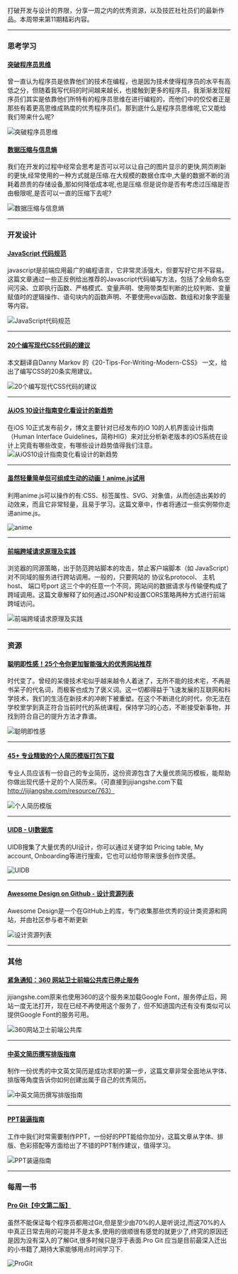 打破开发与设计的界限，分享一周之内的优秀资源，以及技匠社社员们的最新作品。本周带来第11期精彩内容。

---
### 思考学习 

#### [突破程序员思维](http://www.jianshu.com/p/15f7a5d90d4d)
曾一直认为程序员是依靠他们的技术在编程，也是因为技术使得程序员的水平有高低之分，但随着我写代码的时间越来越长，也接触到更多的程序员，我渐渐发现程序员们其实是依靠他们所特有的程序员思维在进行编程的，而他们中的佼佼者正是那些有着更高思维成熟度的优秀程序员们。那到底什么是程序员思维呢,它又能给我们带来什么呢?

![突破程序员思维][1]

#### [数据压缩与信息熵](http://www.ruanyifeng.com/blog/2014/09/information-entropy.html)
我们在开发的过程中经常会思考是否可以可以让自己的图片显示的更快,网页刷新的更快,经常使用的一种方式就是压缩.在大规模的数据仓库中,大量的数据不断的消耗着昂贵的存储设备,那如何降低成本呢,也是压缩.但是说你是否有考虑过压缩是否由极限呢,是否可以一直的压缩下去呢?

![数据压缩与信息熵][15]

---
### 开发设计

#### [JavaScript 代码规范](https://segmentfault.com/a/1190000006835021)
javascript是前端应用最广的编程语言，它非常灵活强大，但要写好它并不容易。这篇文章通过一些正反例给出推荐的Javascript代码编写方法，包括了全局命名空间污染、立即执行函数、严格模式、变量声明、使用带类型判断的比较判断、变量赋值时的逻辑操作、语句块内的函数声明、不要使用eval函数、数组和对象字面量等内容。

![JavaScript代码规范][2]

---
#### [20个编写现代CSS代码的建议](https://segmentfault.com/a/1190000006834519)
本文翻译自Danny Markov 的《20-Tips-For-Writing-Modern-CSS》 一文，给出了编写CSS的20条实用建议。

![20个编写现代CSS代码的建议][3]

---
#### [从iOS 10设计指南变化看设计的新趋势](https://isux.tencent.com/ios-10-design-trends.html)
在iOS 10正式发布前夕，博文主要针对已经发布的iO 10的人机界面设计指南（Human Interface Guidelines，简称HIG）来对比分析新老版本的iOS系统在设计上究竟有哪些改变，有哪些设计趋势值得我们注意。
![从iOS10设计指南变化看设计的新趋势][13]


---
#### [虽然轻量简单但可组成生动的动画！anime.js试用](http://yrq110.me/2016/09/02/try-anime-js/)
利用anime.js可以操作的有:CSS、标签属性、SVG、对象值，从而创造出美妙的动效来，而且它非常轻量，且易于学习。这篇文章中，作者将通过一些实例带你走进anime.js。

![anime][4]


---
#### [前端跨域请求原理及实践](http://tingandpeng.com/2016/09/05/%E5%89%8D%E7%AB%AF%E8%B7%A8%E5%9F%9F%E8%AF%B7%E6%B1%82%E5%8E%9F%E7%90%86%E5%8F%8A%E5%AE%9E%E8%B7%B5/)
浏览器的同源策略，出于防范跨站脚本的攻击，禁止客户端脚本（如 JavaScript）对不同域的服务进行跨站调用。一般的，只要网站的 协议名protocol、 主机host、 端口号port 这三个中的任意一个不同，网站间的数据请求与传输便构成了跨域调用。这篇文章解释了如何通过JSONP和设置CORS策略两种方式进行前端跨域访问。

![前端跨域请求原理及实践][5]


---
### 资源

#### [聪明即性感！25个令你更加智能强大的优秀网站推荐](http://www.uisdc.com/websites-to-make-you-smarter)
时代变了。曾经的呆傻技术宅似乎越来越令人着迷了，无所不能的技术宅，不再是书呆子的代名词，而极客也成为了褒义词。这一切都得益于飞速发展的互联网和科学技术，我们的生活在新技术的冲刷下被重塑。在这个不断进化的时代，你无法在学校里学到真正符合当前时代的系统课程，保持学习的心态，不断接受新事物，并找到符合自己的提升方法才靠谱。

![聪明即性感][14]

---
#### [45+ 专业精致的个人简历模版打包下载](https://xituqu.com/423.html)
专业人员应该有一份自己的专业简历，这份资源包含了大量优质简历模板，能帮助你做出现代感十足的个人简历来。（可直接到jijiangshe.com下载 http://jijiangshe.com/resource/763）

![个人简历模版][6]


---
#### [UIDB - UI数据库](http://uidb.io/)
UIDB搜集了大量优秀的UI设计，你可以通过关键字如 Pricing table, My account, Onboarding等进行搜索，它也可以给你带来很多创作灵感。

![UIDB][7]


---
#### [Awesome Design on Github - 设计资源列表](https://github.com/gztchan/awesome-design)
Awesome Design是一个在GitHub上的库，专门收集那些优秀的设计类资源和网站，并由社区参与者不断更新

![设计资源列表][8]

---
### 其他

#### [紧急通知：360 网站卫士前端公共库已停止服务](http://gold.xitu.io/post/57cf934f816dfa0054213778)
jijiangshe.com原来也使用360的这个服务来加载Google Font，服务停止后，网站一度无法打开，现在已经不再使用这个服务了，但不知道国内还有没有类似可以提供Google Font的服务可用。

![360网站卫士前端公共库][9]

---
#### [中英文简历撰写排版指南](http://ppresume.com/notes/guide.html)
制作一份优秀的中文英文简历是成功求职的第一步，这篇文章非常全面地从字体、排版等角度告诉你如何创建出属于自己的优秀简历。

![中英文简历撰写排版指南][10]

---
#### [PPT装逼指南](http://www.digitaling.com/articles/30328.html)
工作中我们时常需要制作PPT，一份好的PPT能给你加分，这篇文章从字体、排版、色彩搭配等方面给出了不错的PPT制作建议，值得学习。

![PPT装逼指南][11]

---
### 每周一书

#### [Pro Git【中文第二版】](http://jijiangshe.com/resource/103)
虽然不能保证每个程序员都用过Git,但是至少由70%的人是听说过,而这70%的人中真正日常去用的可能并不是太多,使用的很顺很有感觉的就更少了,终究的原因还是因为没有深入的了解Git,很多时候只是浮于表面.Pro Git 应当是目前最深入迁出的小书籍了,期待大家能够用点时间学习下.

![ProGit][12]


[1]: ./img/突破程序员思维.jpg
[15]: ./img/数据压缩与信息熵.jpg
[2]: ./img/JavaScript代码规范.jpg
[3]: ./img/20个编写现代CSS代码的建议.jpg
[13]: ./img/从iOS10设计指南变化看设计的新趋势.png
[4]: ./img/anime.png
[5]: ./img/前端跨域请求原理及实践.png
[14]: ./img/聪明即性感.jpg
[6]: ./img/个人简历模版.jpg
[7]: ./img/UIDB.jpg
[8]: ./img/设计资源列表.png
[9]: ./img/360网站卫士前端公共库.png
[10]: ./img/中英文简历撰写排版指南.png
[11]: ./img/PPT装逼指南.jpg
[12]: ./img/ProGit.png
